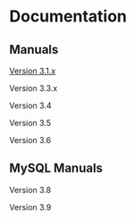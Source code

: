 # Documentation
 

##  Manuals 

[Version 3.1.x](Amanda_Enterprise_3.1/service_account.md)

Version 3.3.x

Version 3.4 

Version 3.5

Version 3.6

 

## MySQL Manuals 

Version 3.8 

Version 3.9 